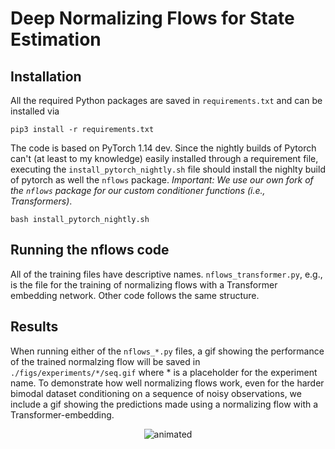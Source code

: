 # Deep Normalizing Flows for State Estimation

## Installation
All the required Python packages are saved in `requirements.txt` and can be installed via

```
pip3 install -r requirements.txt
```
The code is based on PyTorch 1.14 dev. Since the nightly builds of Pytorch can't (at least to my knowledge) easily installed through a requirement file, executing the `install_pytorch_nightly.sh` file should install the nighlty build of pytorch as well the `nflows` package. *Important: We use our own fork of the `nflows` package for our custom conditioner functions  (i.e., Transformers)*.

```
bash install_pytorch_nightly.sh
```

## Running the nflows code
All of the training files have descriptive names. `nflows_transformer.py`, e.g., is the file for the training of normalizing flows with a Transformer embedding network. Other code follows the same structure.

## Results
When running either of the `nflows_*.py` files, a gif showing the performance of the trained normalzing flow will be saved in `./figs/experiments/*/seq.gif` where * is a placeholder for the experiment name. To demonstrate how well normalizing flows work, even for the harder bimodal dataset conditioning on a sequence of noisy observations, we include a gif showing the predictions made using a normalizing flow with a Transformer-embedding.

<p align="center">
  <img src="https://github.com/MarcSchlichting/UnderCurrent/blob/main/figs/experiments/transformer/seq6.gif" alt="animated" />
</p>


